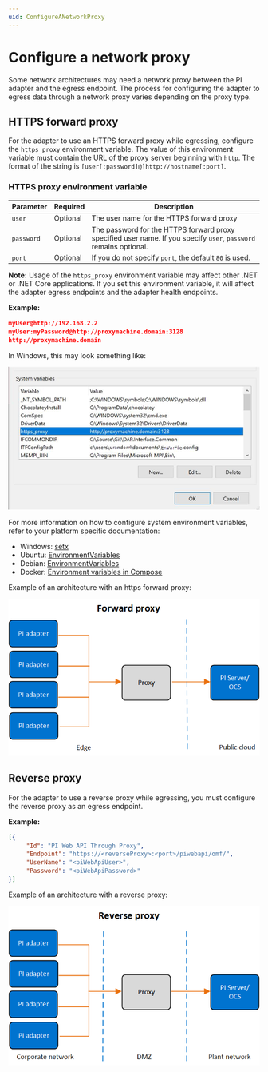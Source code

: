 ```yaml
---
uid: ConfigureANetworkProxy
---
```


# Configure a network proxy

Some network architectures may need a network proxy between the PI adapter and the egress endpoint. The process for configuring the adapter to egress data through a network proxy varies depending on the proxy type.

## HTTPS forward proxy

For the adapter to use an HTTPS forward proxy while egressing, configure the `https_proxy` environment variable. The value of this environment variable must contain the URL of the proxy server beginning with `http`. The format of the string is `[user[:password]@]http://hostname[:port]`.

### HTTPS proxy environment variable

Parameter| Required | Description
---------|----------|---------
 `user` | Optional| The user name for the HTTPS forward proxy
 `password` | Optional | The password for the HTTPS forward proxy specified user name. If you specify `user`, `password` remains optional.
 `port` | Optional | If you do not specify `port`, the default `80` is used.

**Note:** Usage of the `https_proxy` environment variable may affect other .NET or .NET Core applications. If you set this environment variable, it will affect the adapter egress endpoints and the adapter health endpoints.

**Example:**

```json
myUser@http://192.168.2.2
myUser:myPassword@http://proxymachine.domain:3128
http://proxymachine.domain
```

In Windows, this may look something like:

![Windows HTTPS network proxy environment variable](../images/windows-network-proxy-environment-variable.png)

For more information on how to configure system environment variables, refer to your platform specific documentation:

* Windows: [setx](https://docs.microsoft.com/en-us/windows-server/administration/windows-commands/setx)
* Ubuntu: [EnvironmentVariables](https://help.ubuntu.com/community/EnvironmentVariables)
* Debian: [EnvironmentVariables](https://wiki.debian.org/EnvironmentVariables)
* Docker: [Environment variables in Compose](https://docs.docker.com/compose/environment-variables/)

Example of an architecture with an https forward proxy:

![Forward proxy](../images/forward-proxy.png)

## Reverse proxy

For the adapter to use a reverse proxy while egressing, you must configure the reverse proxy as an egress endpoint.

**Example:**

```json
[{
     "Id": "PI Web API Through Proxy",
     "Endpoint": "https://<reverseProxy>:<port>/piwebapi/omf/",
     "UserName": "<piWebApiUser>",
     "Password": "<piWebApiPassword>"
}]
```

Example of an architecture with a reverse proxy:

![Reverse proxy](../images/reverse-proxy.png)